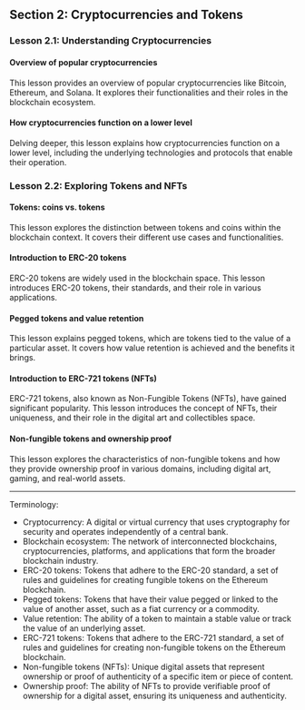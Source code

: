 ## Section 2: Cryptocurrencies and Tokens

### Lesson 2.1: Understanding Cryptocurrencies

#### Overview of popular cryptocurrencies

This lesson provides an overview of popular cryptocurrencies like Bitcoin, Ethereum, and Solana. It explores their functionalities and their roles in the blockchain ecosystem.

#### How cryptocurrencies function on a lower level

Delving deeper, this lesson explains how cryptocurrencies function on a lower level, including the underlying technologies and protocols that enable their operation.

### Lesson 2.2: Exploring Tokens and NFTs

#### Tokens: coins vs. tokens

This lesson explores the distinction between tokens and coins within the blockchain context. It covers their different use cases and functionalities.

#### Introduction to ERC-20 tokens

ERC-20 tokens are widely used in the blockchain space. This lesson introduces ERC-20 tokens, their standards, and their role in various applications.

#### Pegged tokens and value retention

This lesson explains pegged tokens, which are tokens tied to the value of a particular asset. It covers how value retention is achieved and the benefits it brings.

#### Introduction to ERC-721 tokens (NFTs)

ERC-721 tokens, also known as Non-Fungible Tokens (NFTs), have gained significant popularity. This lesson introduces the concept of NFTs, their uniqueness, and their role in the digital art and collectibles space.

#### Non-fungible tokens and ownership proof

This lesson explores the characteristics of non-fungible tokens and how they provide ownership proof in various domains, including digital art, gaming, and real-world assets.

---

Terminology:
- Cryptocurrency: A digital or virtual currency that uses cryptography for security and operates independently of a central bank.
- Blockchain ecosystem: The network of interconnected blockchains, cryptocurrencies, platforms, and applications that form the broader blockchain industry.
- ERC-20 tokens: Tokens that adhere to the ERC-20 standard, a set of rules and guidelines for creating fungible tokens on the Ethereum blockchain.
- Pegged tokens: Tokens that have their value pegged or linked to the value of another asset, such as a fiat currency or a commodity.
- Value retention: The ability of a token to maintain a stable value or track the value of an underlying asset.
- ERC-721 tokens: Tokens that adhere to the ERC-721 standard, a set of rules and guidelines for creating non-fungible tokens on the Ethereum blockchain.
- Non-fungible tokens (NFTs): Unique digital assets that represent ownership or proof of authenticity of a specific item or piece of content.
- Ownership proof: The ability of NFTs to provide verifiable proof of ownership for a digital asset, ensuring its uniqueness and authenticity.
